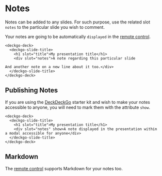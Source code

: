 # Notes

Notes can be added to any slides. For such purpose, use the related slot `notes` to the particular slide you wish to comment.

Your notes are going to be automatically `displayed` in the [remote control](https://deckdeckgo.app).

```
<deckgo-deck>
  <deckgo-slide-title>
    <h1 slot="title">My presentation title</h1>
    <div slot="notes">A note regarding this particular slide

And another note on a new line about it too.</div>
  </deckgo-slide-title>
</deckgo-deck>
```

## Publishing Notes

If you are using the [DeckDeckGo] starter kit and wish to make your notes accessible to anyone, you will need to mark them with the attribute `show`.

```
<deckgo-deck>
  <deckgo-slide-title>
    <h1 slot="title">My presentation title</h1>
    <div slot="notes" show>A note displayed in the presentation within a modal accessible for anyone</div>
  </deckgo-slide-title>
</deckgo-deck>
```

## Markdown

The [remote control](https://deckdeckgo.app) supports Markdown for your notes too.

[deckdeckgo]: https://deckdeckgo.com
